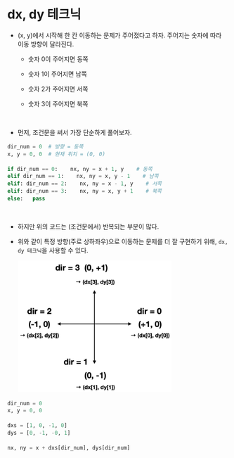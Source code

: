 # dx, dy 테크닉

* (x, y)에서 시작해 한 칸 이동하는 문제가 주어졌다고 하자. 주어지는 숫자에 따라 이동 방향이 달라진다.

    * 숫자 0이 주어지면 동쪽

    * 숫자 1이 주어지면 남쪽

    * 숫자 2가 주어지면 서쪽

    * 숫자 3이 주어지면 북쪽

<br/>

* 먼저, 조건문을 써서 가장 단순하게 풀어보자.

```python
dir_num = 0  # 방향 = 동쪽
x, y = 0, 0  # 현재 위치 = (0, 0)

if dir_num == 0:    nx, ny = x + 1, y    # 동쪽
elif dir_num == 1:    nx, ny = x, y - 1    # 남쪽
elif: dir_num == 2:    nx, ny = x - 1, y    # 서쪽
elif: dir_num == 3:    nx, ny = x, y + 1    # 북쪽
else:   pass
```

<br/>

* 하지만 위의 코드는 (조건문에서) 반복되는 부분이 많다.

* 위와 같이 특정 방향(주로 상하좌우)으로 이동하는 문제를 더 잘 구현하기 위해, <code>dx, dy 테크닉</code>을 사용할 수 있다.

    <img src="img/dx_dy1.png" width="350px">

```python
dir_num = 0
x, y = 0, 0

dxs = [1, 0, -1, 0]
dys = [0, -1, -0, 1]

nx, ny = x + dxs[dir_num], dys[dir_num]
```